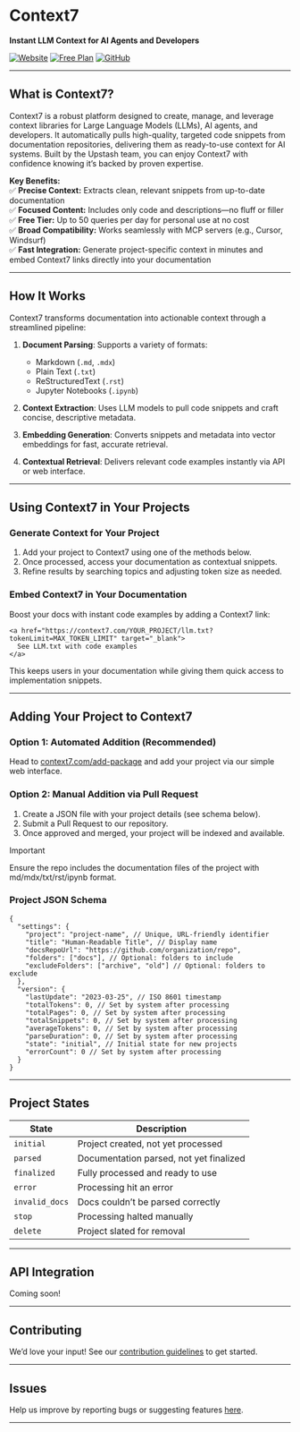 # Context7

**Instant LLM Context for AI Agents and Developers**

[![Website](https://img.shields.io/badge/Website-context7.com-blue)](https://context7.com)
[![Free Plan](https://img.shields.io/badge/Free_Plan-50_Queries/Day-green)](https://context7.com)
[![GitHub](https://img.shields.io/badge/GitHub-Star_Us-yellow)](https://github.com/upstash/context7)

---

## What is Context7?

Context7 is a robust platform designed to create, manage, and leverage context libraries for Large Language Models (LLMs), AI agents, and developers. It automatically pulls high-quality, targeted code snippets from documentation repositories, delivering them as ready-to-use context for AI systems. Built by the Upstash team, you can enjoy Context7 with confidence knowing it’s backed by proven expertise.

**Key Benefits:**  
✅ **Precise Context:** Extracts clean, relevant snippets from up-to-date documentation  
✅ **Focused Content:** Includes only code and descriptions—no fluff or filler  
✅ **Free Tier:** Up to 50 queries per day for personal use at no cost  
✅ **Broad Compatibility:** Works seamlessly with MCP servers (e.g., Cursor, Windsurf)  
✅ **Fast Integration:** Generate project-specific context in minutes and embed Context7 links directly into your documentation

---

## How It Works

Context7 transforms documentation into actionable context through a streamlined pipeline:

1. **Document Parsing**: Supports a variety of formats:

   - Markdown (`.md`, `.mdx`)
   - Plain Text (`.txt`)
   - ReStructuredText (`.rst`)
   - Jupyter Notebooks (`.ipynb`)

2. **Context Extraction**: Uses LLM models to pull code snippets and craft concise, descriptive metadata.

3. **Embedding Generation**: Converts snippets and metadata into vector embeddings for fast, accurate retrieval.

4. **Contextual Retrieval**: Delivers relevant code examples instantly via API or web interface.

---

## Using Context7 in Your Projects

### Generate Context for Your Project

1. Add your project to Context7 using one of the methods below.
2. Once processed, access your documentation as contextual snippets.
3. Refine results by searching topics and adjusting token size as needed.

### Embed Context7 in Your Documentation

Boost your docs with instant code examples by adding a Context7 link:

```
<a href="https://context7.com/YOUR_PROJECT/llm.txt?tokenLimit=MAX_TOKEN_LIMIT" target="_blank">
  See LLM.txt with code examples
</a>
```

This keeps users in your documentation while giving them quick access to implementation snippets.

---

## Adding Your Project to Context7

### Option 1: Automated Addition (Recommended)

Head to [context7.com/add-package](https://context7.com/add-package) and add your project via our simple web interface.

### Option 2: Manual Addition via Pull Request

1. Create a JSON file with your project details (see schema below).
2. Submit a Pull Request to our repository.
3. Once approved and merged, your project will be indexed and available.

> [!IMPORTANT]  
> Ensure the repo includes the documentation files of the project with md/mdx/txt/rst/ipynb format.

### Project JSON Schema

```
{
  "settings": {
    "project": "project-name", // Unique, URL-friendly identifier
    "title": "Human-Readable Title", // Display name
    "docsRepoUrl": "https://github.com/organization/repo",
    "folders": ["docs"], // Optional: folders to include
    "excludeFolders": ["archive", "old"] // Optional: folders to exclude
  },
  "version": {
    "lastUpdate": "2023-03-25", // ISO 8601 timestamp
    "totalTokens": 0, // Set by system after processing
    "totalPages": 0, // Set by system after processing
    "totalSnippets": 0, // Set by system after processing
    "averageTokens": 0, // Set by system after processing
    "parseDuration": 0, // Set by system after processing
    "state": "initial", // Initial state for new projects
    "errorCount": 0 // Set by system after processing
  }
}
```

---

## Project States

| State          | Description                             |
| -------------- | --------------------------------------- |
| `initial`      | Project created, not yet processed      |
| `parsed`       | Documentation parsed, not yet finalized |
| `finalized`    | Fully processed and ready to use        |
| `error`        | Processing hit an error                 |
| `invalid_docs` | Docs couldn’t be parsed correctly       |
| `stop`         | Processing halted manually              |
| `delete`       | Project slated for removal              |

---

## API Integration

Coming soon!

---

## Contributing

We’d love your input! See our [contribution guidelines](https://github.com/upstash/context7/blob/main/CONTRIBUTING.md) to get started.

---

## Issues

Help us improve by reporting bugs or suggesting features [here](https://github.com/upstash/context7/issues/new).

---

```

```
